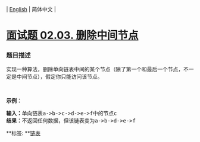 | [English](README_EN.md) | 简体中文 |

# [面试题 02.03. 删除中间节点](https://leetcode-cn.com/problems/delete-middle-node-lcci)
 ### 题目描述
<p>实现一种算法，删除单向链表中间的某个节点（除了第一个和最后一个节点，不一定是中间节点），假定你只能访问该节点。</p>

<p>&nbsp;</p>

<p><strong>示例：</strong></p>

<pre>
<strong>输入：</strong>单向链表a->b->c->d->e->f中的节点c
<strong>结果：</strong>不返回任何数据，但该链表变为a->b->d->e->f
</pre>

**标签:	**[链表](https://leetcode-cn.com/tag/linked-list) 